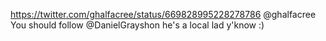 https://twitter.com/ghalfacree/status/669828995228278786 @ghalfacree You should follow @DanielGrayshon he's a local lad y'know :)